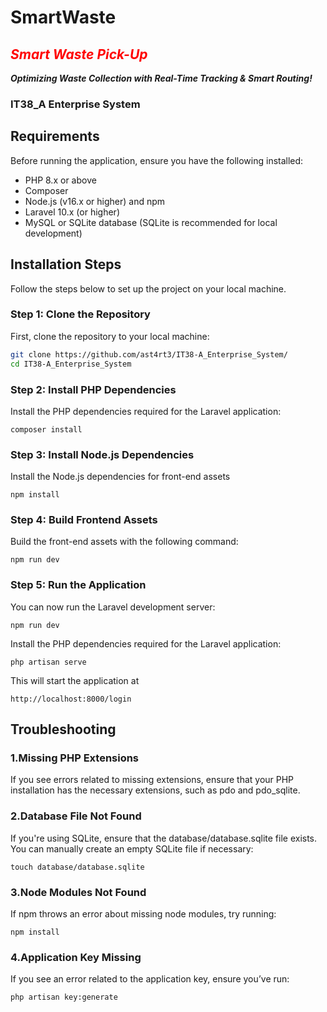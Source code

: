 
# SmartWaste
## <span style="color: red;">  *Smart Waste Pick-Up* </span>
 ***Optimizing Waste Collection with Real-Time Tracking & Smart Routing!*** 
### IT38_A Enterprise System 

## Requirements

Before running the application, ensure you have the following installed:

- PHP 8.x or above
- Composer
- Node.js (v16.x or higher) and npm
- Laravel 10.x (or higher)
- MySQL or SQLite database (SQLite is recommended for local development)

## Installation Steps

Follow the steps below to set up the project on your local machine.

### Step 1: Clone the Repository

First, clone the repository to your local machine:

```bash
git clone https://github.com/ast4rt3/IT38-A_Enterprise_System/
cd IT38-A_Enterprise_System
```
### Step 2: Install PHP Dependencies

Install the PHP dependencies required for the Laravel application:
```
composer install
```
### Step 3: Install Node.js Dependencies

Install the Node.js dependencies for front-end assets
```
npm install
```
### Step 4: Build Frontend Assets

Build the front-end assets with the following command:
```
npm run dev
```
### Step 5: Run the Application

You can now run the Laravel development server:
```
npm run dev
```

Install the PHP dependencies required for the Laravel application:
```
php artisan serve
```
This will start the application at 
```
http://localhost:8000/login
```

## Troubleshooting

### 1.Missing PHP Extensions
If you see errors related to missing extensions, ensure that your PHP installation has the necessary extensions, such as pdo and pdo_sqlite.

### 2.Database File Not Found
If you're using SQLite, ensure that the database/database.sqlite file exists. You can manually create an empty SQLite file if necessary:
```
touch database/database.sqlite
```
### 3.Node Modules Not Found
If npm throws an error about missing node modules, try running:
```
npm install
```
### 4.Application Key Missing
If you see an error related to the application key, ensure you’ve run:
```
php artisan key:generate
```




